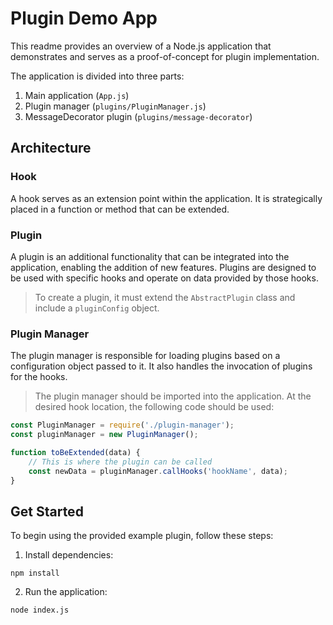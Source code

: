 # Plugin Demo App

This readme provides an overview of a Node.js application that demonstrates and serves as a proof-of-concept for plugin implementation.

The application is divided into three parts:

1. Main application (`App.js`)
2. Plugin manager (`plugins/PluginManager.js`)
3. MessageDecorator plugin (`plugins/message-decorator`)

## Architecture

### Hook
A hook serves as an extension point within the application. It is strategically placed in a function or method that can be extended.

### Plugin
A plugin is an additional functionality that can be integrated into the application, enabling the addition of new features. Plugins are designed to be used with specific hooks and operate on data provided by those hooks. 

> To create a plugin, it must extend the `AbstractPlugin` class and include a `pluginConfig` object.

### Plugin Manager
The plugin manager is responsible for loading plugins based on a configuration object passed to it. It also handles the invocation of plugins for the hooks.

> The plugin manager should be imported into the application. At the desired hook location, the following code should be used:

```js
const PluginManager = require('./plugin-manager');
const pluginManager = new PluginManager();

function toBeExtended(data) {
    // This is where the plugin can be called
    const newData = pluginManager.callHooks('hookName', data);
}
```

## Get Started
To begin using the provided example plugin, follow these steps:

1. Install dependencies:
```
npm install
```

2. Run the application:
```
node index.js
```

